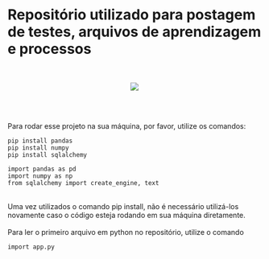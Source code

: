 <h1>Repositório utilizado para postagem de testes, arquivos de aprendizagem e processos</h1><br>
<p align="center">
<img loading="lazy" src="http://img.shields.io/static/v1?label=STATUS&message=EM%20DESENVOLVIMENTO&color=GREEN&style=for-the-badge"/>
</p>

<br></br>

Para rodar esse projeto na sua máquina, por favor, utilize os comandos:

```
pip install pandas
pip install numpy
pip install sqlalchemy
```
```
import pandas as pd
import numpy as np
from sqlalchemy import create_engine, text
```
<br>
Uma vez utilizados o comando pip install, não é necessário utilizá-los novamente caso o código esteja rodando em sua máquina diretamente.
<br></br>
Para ler o primeiro arquivo em python no repositório, utilize o comando

```
import app.py
```
